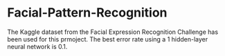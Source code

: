 # Facial-Pattern-Recognition

The Kaggle dataset from the Facial Expression Recognition Challenge has been used for this prmoject.
The best error rate using a 1 hidden-layer neural network is 0.1.
